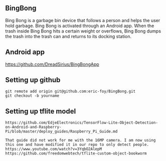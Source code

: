 ## BingBong
Bing Bong is a garbage bin device that follows a person and helps the user hold garbage. Bing Bong is activated through an Android app. When the trash inside Bing Bong hits a certain weight or overflows, Bing Bong dumps the trash into the trash can and returns to its docking station.

## Android app
https://github.com/DreadSirius/BingBongApp

## Setting up github
    git remote add origin git@github.com:eric-foy/BingBong.git
    git checkout -b yourname
    
## Setting up tflite model
    https://github.com/EdjeElectronics/TensorFlow-Lite-Object-Detection-on-Android-and-Raspberry-Pi/blob/master/deploy_guides/Raspberry_Pi_Guide.md

    That guide did not work for me with the 16MP camera. I am now using this one and have modified it in our repo to only detect people.
    https://www.youtube.com/watch?v=3YqbO2AlepM
    https://github.com/freedomwebtech/tflite-custom-object-bookworm